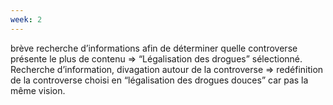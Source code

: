 ```yaml
---
week: 2
---
```

brève recherche d’informations afin de déterminer quelle controverse présente le plus de contenu ⇒ “Légalisation des drogues” sélectionné.
Recherche d’information, divagation autour de la controverse ⇒ redéfinition de la controverse choisi en “légalisation des drogues douces” car pas la même vision.
